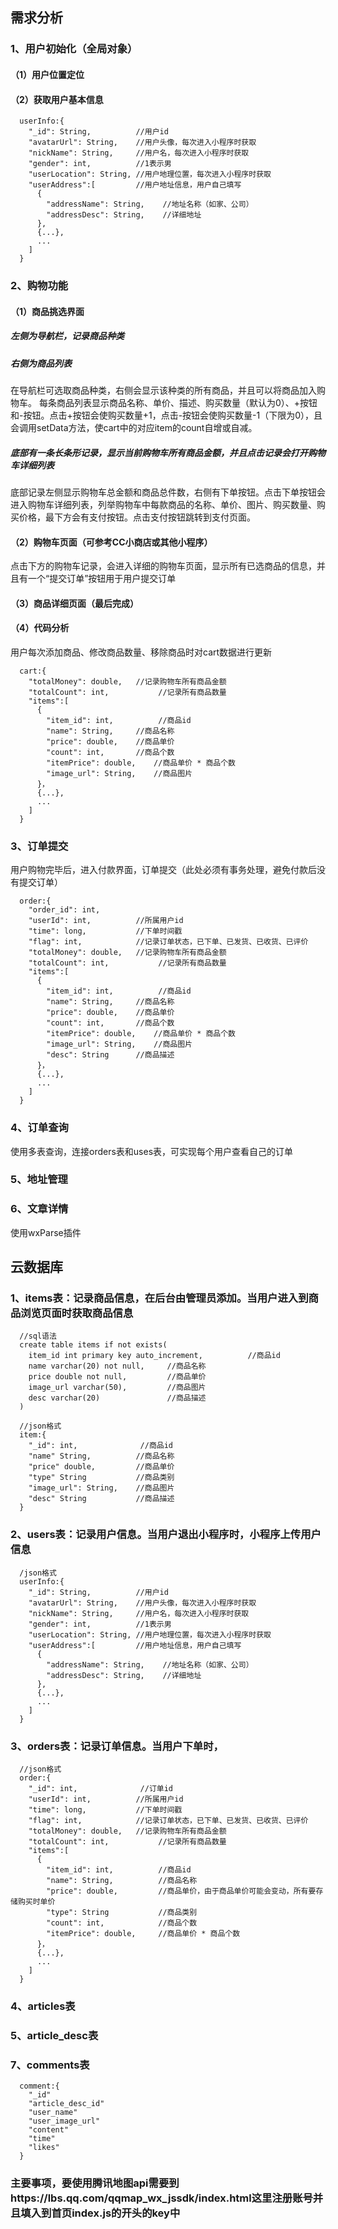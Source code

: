 ## 需求分析

### 1、用户初始化（全局对象）
#### （1）用户位置定位

#### （2）获取用户基本信息
```
  userInfo:{
    "_id": String,          //用户id
    "avatarUrl": String,    //用户头像，每次进入小程序时获取
    "nickName": String,     //用户名，每次进入小程序时获取
    "gender": int,          //1表示男
    "userLocation": String, //用户地理位置，每次进入小程序时获取
    "userAddress":[         //用户地址信息，用户自己填写
      {
        "addressName": String,    //地址名称（如家、公司）
        "addressDesc": String,    //详细地址
      },
      {...},
      ...
    ]
  }
```

### 2、购物功能
#### （1）商品挑选界面
##### 左侧为导航栏，记录商品种类
##### 右侧为商品列表
在导航栏可选取商品种类，右侧会显示该种类的所有商品，并且可以将商品加入购物车。
每条商品列表显示商品名称、单价、描述、购买数量（默认为0）、+按钮和-按钮。点击+按钮会使购买数量+1，点击-按钮会使购买数量-1（下限为0），且会调用setData方法，使cart中的对应item的count自增或自减。

##### 底部有一条长条形记录，显示当前购物车所有商品金额，并且点击记录会打开购物车详细列表
底部记录左侧显示购物车总金额和商品总件数，右侧有下单按钮。点击下单按钮会进入购物车详细列表，列举购物车中每款商品的名称、单价、图片、购买数量、购买价格，最下方会有支付按钮。点击支付按钮跳转到支付页面。

#### （2）购物车页面（可参考CC小商店或其他小程序）
点击下方的购物车记录，会进入详细的购物车页面，显示所有已选商品的信息，并且有一个“提交订单”按钮用于用户提交订单

#### （3）商品详细页面（最后完成）

#### （4）代码分析
用户每次添加商品、修改商品数量、移除商品时对cart数据进行更新
```
  cart:{
    "totalMoney": double,   //记录购物车所有商品金额
    "totalCount": int,           //记录所有商品数量
    "items":[
      {
        "item_id": int,          //商品id
        "name": String,     //商品名称
        "price": double,    //商品单价
        "count": int,       //商品个数
        "itemPrice": double,    //商品单价 * 商品个数
        "image_url": String,    //商品图片
      }，
      {...},
      ...
    ]
  }
```


### 3、订单提交
用户购物完毕后，进入付款界面，订单提交（此处必须有事务处理，避免付款后没有提交订单）

```
  order:{
    "order_id": int,
    "userId": int,          //所属用户id
    "time": long,           //下单时间戳
    "flag": int,            //记录订单状态，已下单、已发货、已收货、已评价
    "totalMoney": double,   //记录购物车所有商品金额
    "totalCount": int,           //记录所有商品数量
    "items":[
      {
        "item_id": int,          //商品id
        "name": String,     //商品名称
        "price": double,    //商品单价
        "count": int,       //商品个数
        "itemPrice": double,    //商品单价 * 商品个数
        "image_url": String,    //商品图片
        "desc": String      //商品描述
      }，
      {...},
      ...
    ]
  }
```


### 4、订单查询
使用多表查询，连接orders表和uses表，可实现每个用户查看自己的订单


### 5、地址管理

### 6、文章详情
使用wxParse插件


## 云数据库
### 1、items表：记录商品信息，在后台由管理员添加。当用户进入到商品浏览页面时获取商品信息
```
  //sql语法
  create table items if not exists(
    item_id int primary key auto_increment,          //商品id
    name varchar(20) not null,     //商品名称
    price double not null,         //商品单价
    image_url varchar(50),         //商品图片
    desc varchar(20)               //商品描述
  )
```

```
  //json格式
  item:{
    "_id": int,              //商品id
    "name" String,          //商品名称
    "price" double,         //商品单价
    "type" String           //商品类别
    "image_url": String,    //商品图片
    "desc" String           //商品描述
  }
```

### 2、users表：记录用户信息。当用户退出小程序时，小程序上传用户信息
```
  /json格式
  userInfo:{
    "_id": String,          //用户id
    "avatarUrl": String,    //用户头像，每次进入小程序时获取
    "nickName": String,     //用户名，每次进入小程序时获取
    "gender": int,          //1表示男
    "userLocation": String, //用户地理位置，每次进入小程序时获取
    "userAddress":[         //用户地址信息，用户自己填写
      {
        "addressName": String,    //地址名称（如家、公司）
        "addressDesc": String,    //详细地址
      },
      {...},
      ...
    ]
  }
```

### 3、orders表：记录订单信息。当用户下单时，
```
  //json格式
  order:{
    "_id": int,              //订单id
    "userId": int,          //所属用户id
    "time": long,           //下单时间戳
    "flag": int,            //记录订单状态，已下单、已发货、已收货、已评价
    "totalMoney": double,   //记录购物车所有商品金额
    "totalCount": int,           //记录所有商品数量
    "items":[
      {
        "item_id": int,          //商品id
        "name": String,          //商品名称
        "price": double,         //商品单价，由于商品单价可能会变动，所有要存储购买时单价
        "type": String           //商品类别
        "count": int,            //商品个数
        "itemPrice": double,     //商品单价 * 商品个数
      }，
      {...},
      ...
    ]
  }
```

### 4、articles表


### 5、article_desc表


### 7、comments表
```
  comment:{
    "_id"
    "article_desc_id"
    "user_name"
    "user_image_url"
    "content"
    "time"
    "likes"
  }
```

### 主要事项，要使用腾讯地图api需要到https://lbs.qq.com/qqmap_wx_jssdk/index.html这里注册账号并且填入到首页index.js的开头的key中
